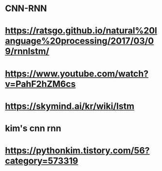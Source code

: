 # CNN-RNN

# https://ratsgo.github.io/natural%20language%20processing/2017/03/09/rnnlstm/


# https://www.youtube.com/watch?v=PahF2hZM6cs

# https://skymind.ai/kr/wiki/lstm

# kim's cnn rnn
# https://pythonkim.tistory.com/56?category=573319
